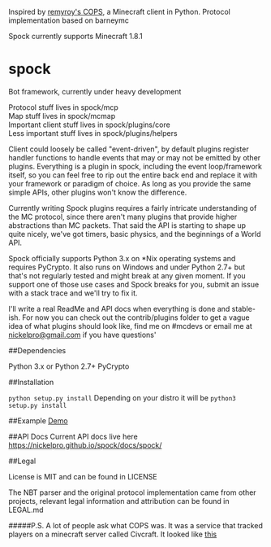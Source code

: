 Inspired by [remyroy's COPS](http://www.reddit.com/r/Civcraft/comments/13kwjm/introducing_the_cops_civcraft_online_player_status/),
a Minecraft client in Python. Protocol implementation based on barneymc

Spock currently supports Minecraft 1.8.1

spock
=====

Bot framework, currently under heavy development

Protocol stuff lives in spock/mcp  
Map stuff lives in spock/mcmap  
Important client stuff lives in spock/plugins/core  
Less important stuff lives in spock/plugins/helpers  

Client could loosely be called "event-driven", by default plugins register
handler functions to handle events that may or may not be emitted by other
plugins. Everything is a plugin in spock, including the event loop/framework
itself, so you can feel free to rip out the entire back end and replace it with
your framework or paradigm of choice. As long as you provide the same simple
APIs, other plugins won't know the difference.

Currently writing Spock plugins requires a fairly intricate understanding of the
MC protocol, since there aren't many plugins that provide higher abstractions
than MC packets. That said the API is starting to shape up quite nicely, we've
got timers, basic physics, and the beginnings of a World API.

Spock officially supports Python 3.x on \*Nix operating systems and requires
PyCrypto. It also runs on Windows and under Python 2.7+ but that's not regularly
tested and might break at any given moment. If you support one of those use
cases and Spock breaks for you, submit an issue with a stack trace and we'll try
to fix it.

I'll write a real ReadMe and API docs when everything is done and stable-ish.
For now you can check out the contrib/plugins folder to get a vague idea of what
plugins should look like, find me on #mcdevs or email me at nickelpro@gmail.com
if you have questions'

##Dependencies

Python 3.x or Python 2.7+
PyCrypto

##Installation

`python setup.py install`
Depending on your distro it will be `python3 setup.py install`

##Example
[Demo](https://github.com/nickelpro/spock/blob/master/contrib/examples/demo.py)

##API Docs
Current API docs live here https://nickelpro.github.io/spock/docs/spock/

##Legal

License is MIT and can be found in LICENSE

The NBT parser and the original protocol implementation came from other projects,
relevant legal information and attribution can be found in LEGAL.md

#####P.S.
A lot of people ask what COPS was. It was a service that tracked players on a
minecraft server called Civcraft. It looked like [this](http://www.nickg.org/dl/cops.jpg)
